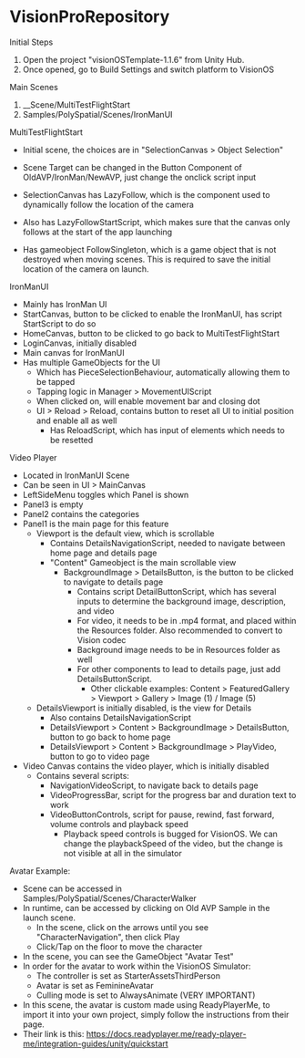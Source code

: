 # VisionProRepository

Initial Steps
1. Open the project "visionOSTemplate-1.1.6" from Unity Hub.
2. Once opened, go to Build Settings and switch platform to VisionOS

Main Scenes
1. __Scene/MultiTestFlightStart
2. Samples/PolySpatial/Scenes/IronManUI

MultiTestFlightStart
- Initial scene, the choices are in "SelectionCanvas > Object Selection"
- Scene Target can be changed in the Button Component of OldAVP/IronMan/NewAVP, just change the onclick script input

- SelectionCanvas has LazyFollow, which is the component used to dynamically follow the location of the camera
- Also has LazyFollowStartScript, which makes sure that the canvas only follows at the start of the app launching

- Has gameobject FollowSingleton, which is a game object that is not destroyed when moving scenes. This is required to save the initial location of the camera on launch.

IronManUI
- Mainly has IronMan UI
- StartCanvas, button to be clicked to enable the IronManUI, has script StartScript to do so
- HomeCanvas, button to be clicked to go back to MultiTestFlightStart
- LoginCanvas, initially disabled
 - Main canvas for IronManUI
 - Has multiple GameObjects for the UI
   - Which has PieceSelectionBehaviour, automatically allowing them to be tapped
   - Tapping logic in Manager > MovementUIScript
   - When clicked on, will enable movement bar and closing dot
   - UI > Reload > Reload, contains button to reset all UI to initial position and enable all as well
     - Has ReloadScript, which has input of elements which needs to be resetted
    
Video Player
- Located in IronManUI Scene
- Can be seen in UI > MainCanvas
- LeftSideMenu toggles which Panel is shown
- Panel3 is empty
- Panel2 contains the categories
- Panel1 is the main page for this feature
  - Viewport is the default view, which is scrollable
    - Contains DetailsNavigationScript, needed to navigate between home page and details page
    - "Content" Gameobject is the main scrollable view
      - BackgroundImage > DetailsButton, is the button to be clicked to navigate to details page
        - Contains script DetailButtonScript, which has several inputs to determine the background image, description, and video
        - For video, it needs to be in .mp4 format, and placed within the Resources folder. Also recommended to convert to Vision codec
        - Background image needs to be in Resources folder as well
        - For other components to lead to details page, just add DetailsButtonScript.
          - Other clickable examples: Content > FeaturedGallery > Viewport > Gallery > Image (1) / Image (5)
  - DetailsViewport is initially disabled, is the view for Details
    - Also contains DetailsNavigationScript
    - DetailsViewport > Content > BackgroundImage > DetailsButton, button to go back to home page
    - DetailsViewport > Content > BackgroundImage > PlayVideo, button to go to video page
- Video Canvas contains the video player, which is initially disabled
  - Contains several scripts:
    - NavigationVideoScript, to navigate back to details page
    - VideoProgressBar, script for the progress bar and duration text to work
    - VideoButtonControls, script for pause, rewind, fast forward, volume controls and playback speed
      - Playback speed controls is bugged for VisionOS. We can change the playbackSpeed of the video, but the change is not visible at all in the simulator

Avatar Example:
- Scene can be accessed in Samples/PolySpatial/Scenes/CharacterWalker
- In runtime, can be accessed by clicking on Old AVP Sample in the launch scene.
  - In the scene, click on the arrows until you see "CharacterNavigation", then click Play
  - Click/Tap on the floor to move the character
- In the scene, you can see the GameObject "Avatar Test"
- In order for the avatar to work within the VisionOS Simulator:
  - The controller is set as StarterAssetsThirdPerson
  - Avatar is set as FeminineAvatar
  - Culling mode is set to AlwaysAnimate (VERY IMPORTANT)
- In this scene, the avatar is custom made using ReadyPlayerMe, to import it into your own project, simply follow the instructions from their page.
- Their link is this: https://docs.readyplayer.me/ready-player-me/integration-guides/unity/quickstart
  
  

